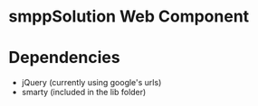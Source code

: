 # smppSolution Web Component

# Dependencies  
 - jQuery (currently using google's urls)  
 - smarty (included in the lib folder)  
